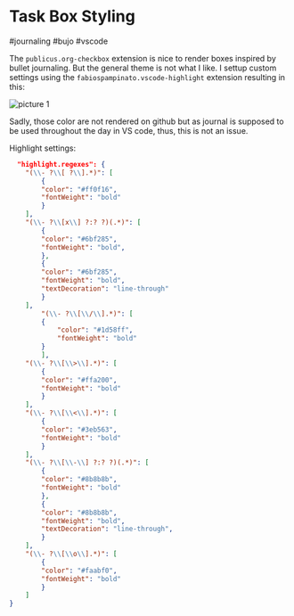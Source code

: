 # Task Box Styling

#journaling #bujo #vscode

The `publicus.org-checkbox` extension is nice to render boxes inspired by bullet journaling. But the general theme is not what I like. I settup custom settings using the `fabiospampinato.vscode-highlight` extension resulting in this:

![picture 1](../images/2020-11-18-1605713806172.png)

Sadly, those color are not rendered on github but as journal is supposed to be used throughout the day in VS code, thus, this is not an issue.

Highlight settings:

```json
  "highlight.regexes": {
    "(\\- ?\\[ ?\\].*)": [
        {
        "color": "#ff0f16",
        "fontWeight": "bold"
        }
    ],
    "(\\- ?\\[x\\] ?:? ?)(.*)": [
        {
        "color": "#6bf285",
        "fontWeight": "bold",
        },
        {
        "color": "#6bf285",
        "fontWeight": "bold",
        "textDecoration": "line-through"
        }
    ],
        "(\\- ?\\[\\/\\].*)": [
        {
            "color": "#1d58ff",
            "fontWeight": "bold"
        }
        ],
    "(\\- ?\\[\\>\\].*)": [
        {
        "color": "#ffa200",
        "fontWeight": "bold"
        }
    ],
    "(\\- ?\\[\\<\\].*)": [
        {
        "color": "#3eb563",
        "fontWeight": "bold"
        }
    ],
    "(\\- ?\\[\\-\\] ?:? ?)(.*)": [
        {
        "color": "#8b8b8b",
        "fontWeight": "bold"
        },
        {
        "color": "#8b8b8b",
        "fontWeight": "bold",
        "textDecoration": "line-through",
        }
    ],
    "(\\- ?\\[\\o\\].*)": [
        {
        "color": "#faabf0",
        "fontWeight": "bold"
        }
    ]
}
```